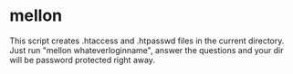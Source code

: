mellon
======

This script creates .htaccess and .htpasswd files in the current directory. Just run "mellon whateverloginname", answer the questions and your dir will be password protected right away.
